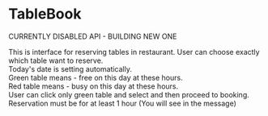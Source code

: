 # TableBook

CURRENTLY DISABLED API - BUILDING NEW ONE


This is interface for reserving tables in restaurant. User can choose exactly which table want to reserve.<br/>
Today's date is setting automatically.<br/>
Green table means - free on this day at these hours.<br/>
Red table means - busy on this day at these hours.<br/>
User can click only green table and select and then proceed to booking.<br/>
Reservation must be for at least 1 hour (You will see in the message) <br/>


